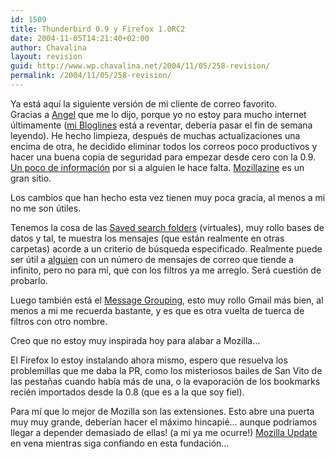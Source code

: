 ```yaml
---
id: 1509
title: Thunderbird 0.9 y Firefox 1.0RC2
date: 2004-11-05T14:21:40+02:00
author: Chavalina
layout: revision
guid: http://www.wp.chavalina.net/2004/11/05/258-revision/
permalink: /2004/11/05/258-revision/
---
```

Ya está aqu&iacute; la siguiente versión de mi cliente de correo favorito.  
Gracias a <a href="http://www.chavalina.net/comentar.php?idpost=256#2015" target="_blank">Angel</a> que me lo dijo, porque yo no estoy para mucho internet &uacute;ltimamente (<a href="http://www.bloglines.com/public/chavalina" target="_blank">mi Bloglines</a> está a reventar, deber&iacute;a pasar el fin de semana leyendo). He hecho limpieza, después de muchas actualizaciones una encima de otra, he decidido eliminar todos los correos poco productivos y hacer una buena copia de seguridad para empezar desde cero con la 0.9. <a href="http://kb.mozillazine.org/index.phtml?title=Thunderbird_:_FAQs_:_Backing_Up_and_Restoring" target="_blank">Un poco de información</a> por si a alguien le hace falta. <a href="http://www.mozillazine.org/" target="_blank">Mozillazine</a> es un gran sitio.

Los cambios que han hecho esta vez tienen muy poca gracia, al menos a mi no me son &uacute;tiles.

Tenemos la cosa de las <a href="http://kb.mozillazine.org/index.phtml?title=Thunderbird_:_FAQs_:_Saved_Search" target="_blank">Saved search folders</a> (virtuales), muy rollo bases de datos y tal, te muestra los mensajes (que están realmente en otras carpetas) acorde a un criterio de b&uacute;squeda especificado. Realmente puede ser &uacute;til a <a href="http://www.usalo.blogspot.com" target="_blank">alguien</a> con un n&uacute;mero de mensajes de correo que tiende a infinito, pero no para m&iacute;, que con los filtros ya me arreglo. Será cuestión de probarlo.

Luego también está el <a href="http://kb.mozillazine.org/index.phtml?title=Thunderbird_:_FAQs_:_Message_Grouping" target="_blank">Message Grouping</a>, esto muy rollo Gmail más bien, al menos a mi me recuerda bastante, y es que es otra vuelta de tuerca de filtros con otro nombre.

Creo que no estoy muy inspirada hoy para alabar a Mozilla…

El Firefox lo estoy instalando ahora mismo, espero que resuelva los problemillas que me daba la PR, como los misteriosos bailes de San Vito de las pesta&ntilde;as cuando hab&iacute;a más de una, o la evaporación de los bookmarks recién importados desde la 0.8 (que es a la que soy fiel).

Para m&iacute; que lo mejor de Mozilla son las extensiones. Esto abre una puerta muy muy grande, deber&iacute;an hacer el máximo hincapié… aunque podr&iacute;amos llegar a depender demasiado de ellas! (a mi ya me ocurre!) <a href="http://update.mozilla.org/" target="_blank">Mozilla Update</a> en vena mientras siga confiando en esta fundación…